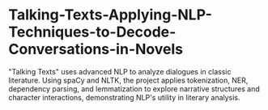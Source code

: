 # Talking-Texts-Applying-NLP-Techniques-to-Decode-Conversations-in-Novels
"Talking Texts" uses advanced NLP to analyze dialogues in classic literature. Using spaCy and NLTK, the project applies tokenization, NER, dependency parsing, and lemmatization to explore narrative structures and character interactions, demonstrating NLP's utility in literary analysis.
